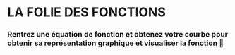 # LA FOLIE DES FONCTIONS   
### Rentrez une équation de fonction et obtenez votre courbe pour obtenir sa représentation graphique et visualiser la fonction 🙂
